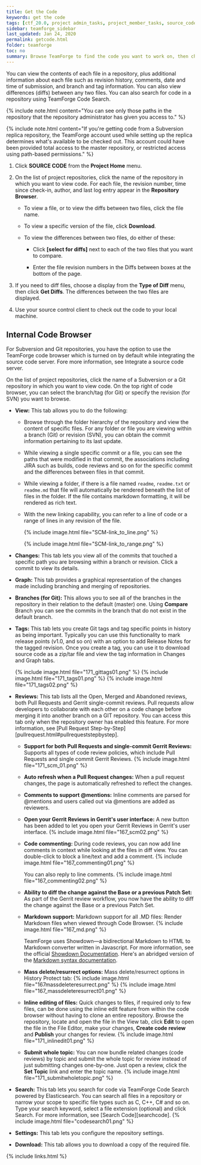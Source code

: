 ```yaml
---
title: Get the Code
keywords: get the code
tags: [ctf_20.0, project admin_tasks, project_member_tasks, source_code, git_gerrit, scm]
sidebar: teamforge_sidebar
last_updated: Jan 24, 2020
permalink: getcode.html
folder: teamforge
toc: no
summary: Browse TeamForge to find the code you want to work on, then check out the code.
---
```


You can view the contents of each file in a repository, plus additional information about each file such as revision history, comments, date and time of submission, and branch and tag information. You can also view differences (diffs) between any two files. You can also search for code in a repository using TeamForge Code Search.

{% include note.html content="You can see only those paths in the repository that the repository administrator has given you access to." %}

{% include note.html content="If you're getting code from a Subversion replica repository, the TeamForge account used while setting up the replica determines what's available to be checked out. This account could have been provided total access to the master repository, or restricted access using path-based permissions." %}

1. Click **SOURCE CODE** from the **Project Home** menu.

2. On the list of project repositories, click the name of the repository in which you want to view code. For each file, the revision number, time since check-in, author, and last log entry appear in the **Repository Browser**.

   * To view a file, or to view the diffs between two files, click the file name.

   * To view a specific version of the file, click **Download**.

   * To view the differences between two files, do either of these:

     * Click **[select for diffs]** next to each of the two files that you want to compare.

     * Enter the file revision numbers in the Diffs between boxes at the bottom of the page.

3. If you need to diff files, choose a display from the **Type of Diff** menu, then click **Get Diffs**. The differences between the two files are displayed.

4. Use your source control client to check out the code to your local machine.


## Internal Code Browser

For Subversion and Git repositories, you have the option to use the TeamForge code browser which is turned on by default while integrating the source code server. Fore more information, see Integrate a source code server.

On the list of project repositories, click the name of a Subversion or a Git repository in which you want to view code. On the top right of code browser, you can select the branch/tag (for Git) or specify the revision (for SVN) you want to browse.

   * **View:** This tab allows you to do the following:

     * Browse through the folder hierarchy of the repository and view the content of specific files. For any folder or file you are viewing within a branch (Git) or revision (SVN), you can obtain the commit information pertaining to its last update.
     * While viewing a single specific commit or a file, you can see the paths that were modified in that commit, the associations including JIRA such as builds, code reviews and so on for the specific commit and the differences between files in that commit.
     * While viewing a folder, if there is a file named `readme`, `readme.txt` or `readme.md` that file will automatically be rendered beneath the list of files in the folder. If the file contains markdown formatting, it will be rendered as rich text.
     * With the new linking capability, you can refer to a line of code or a range of lines in any revision of the file.

       {% include image.html file="SCM-link_to_line.png" %}

       {% include image.html file="SCM-link_to_range.png" %}

   * **Changes:** This tab lets you view all of the commits that touched a specific path you are browsing within a branch or revision. Click a commit to view its details.

   * **Graph:** This tab provides a graphical representation of the changes made including branching and merging of repositories.

   * **Branches (for Git):** This allows you to see all of the branches in the repository in their relation to the default (master) one. Using **Compare** Branch you can see the commits in the branch that do not exist in the default branch.

   * **Tags:** This tab lets you create Git tags and tag specific points in history as being important. Typically you can use this functionality to mark release points (v1.0, and so on) with an option to add Release Notes for the tagged revision. Once you create a tag, you can use it to download source code as a zip/tar file and view the tag information in Changes and Graph tabs.
  
      {% include image.html file="171_gittags01.png" %}
      {% include image.html file="171_tags01.png" %}
      {% include image.html file="171_tags02.png" %}

   * **Reviews:** This tab lists all the Open, Merged and Abandoned reviews, both Pull Requests and Gerrit single-commit reviews. Pull requests allow developers to collaborate with each other on a code change before merging it into another branch on a GIT repository. You can access this tab only when the repository owner has enabled this feature. For more information, see [Pull Request Step-by-Step][pullrequest.html#pullrequeststepbystep].

     * **Support for both Pull Requests and single-commit Gerrit Reviews:** Supports all types of code review policies, which include Pull Requests and single commit Gerrit Reviews.
        {% include image.html file="171_scm_01.png" %}
     * **Auto refresh when a Pull Request changes:** When a pull request changes, the page is automatically refreshed to reflect the changes.
     * **Comments to support @mentions:** Inline comments are parsed for @mentions and users called out via @mentions are added as reviewers.
     * **Open your Gerrit Reviews in Gerrit's user interface:** A new button has been added to let you open your Gerrit Reviews in Gerrit's user interface.
        {% include image.html file="167_scm02.png" %}
     * **Code commenting:** During code reviews, you can now add line comments in context while looking at the files in diff view. You can double-click to block a line/text and add a comment.
        {% include image.html file="167_commenting01.png" %}

        You can also reply to line comments.
        {% include image.html file="167_commenting02.png" %}

     * **Ability to diff the change against the Base or a previous Patch Set:** As part of the Gerrit review workflow, you now have the ability to diff the change against the Base or a previous Patch Set.
      * **Markdown support:** Markdown support for all .MD files: Render Markdown files when viewed through Code Browser.
        {% include image.html file="167_md.png" %}

        TeamForge uses Showdown—a bidirectional Markdown to HTML to Markdown converter written in Javascript. For more information, see the official [Showdown Documentation](https://github.com/showdownjs/showdown/wiki). Here's an abridged version of the [Markdown syntax documentation](https://sourceforge.net/p/teamforge/wiki/markdown_syntax/).
     * **Mass delete/resurrect options:** Mass delete/resurrect options in History Protect tab:
        {% include image.html file="167massdeleteresurrect.png" %}
        {% include image.html file="167_massdeleteresurrect01.png" %}
      
     * **Inline editing of files:** Quick changes to files, if required only to few files, can be done using the inline edit feature from within the code browser without having to clone an entire repository. Browse the repository, locate and open the file in the View tab, click **Edit** to open the file in the File Editor, make your changes, **Create code review** and **Publish** your changes for review.
        {% include image.html file="171_inlinedit01.png" %}

     * **Submit whole topic:** You can now bundle related changes (code reviews) by topic and submit the whole topic for review instead of just submitting changes one-by-one. Just open a review, click the **Set Topic** link and enter the topic name.
        {% include image.html file="171_submitwholetopic.png" %}


   * **Search:** This tab lets you search for code via TeamForge Code Search powered by Elasticsearch. You can search all files in a repository or narrow your scope to specific file types such as C, C++, C# and so on. Type your search keyword, select a file extension (optional) and click Search. For more information, see [Search Code][searchcode].
      {% include image.html file="codesearch01.png" %}

   * **Settings:** This tab lets you configure the repository settings.
   * **Download:** This tab allows you to download a copy of the required file.

{% include links.html %}
